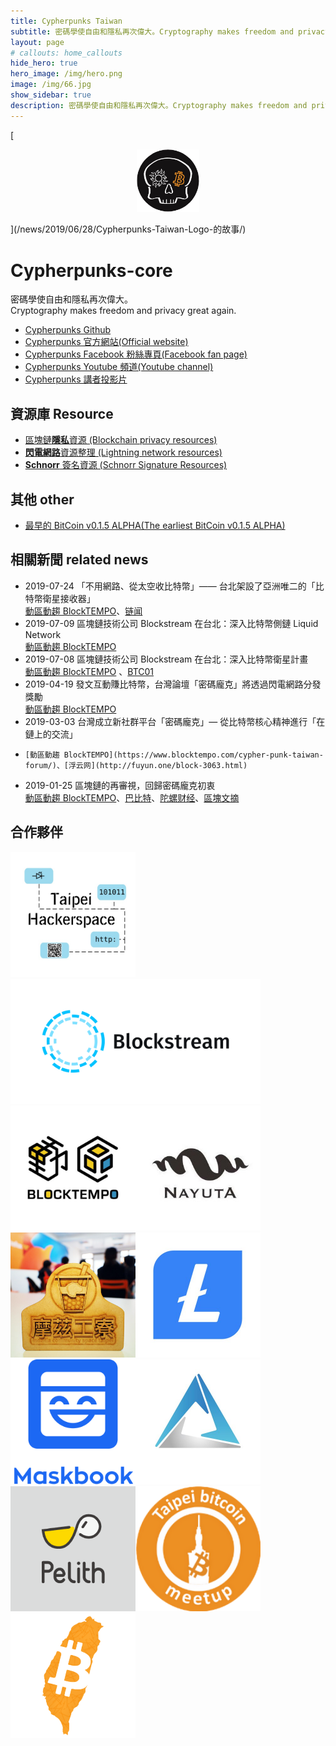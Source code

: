 ```yaml
---
title: Cypherpunks Taiwan
subtitle: 密碼學使自由和隱私再次偉大。Cryptography makes freedom and privacy great again.
layout: page
# callouts: home_callouts
hide_hero: true
hero_image: /img/hero.png
image: /img/66.jpg
show_sidebar: true
description: 密碼學使自由和隱私再次偉大。Cryptography makes freedom and privacy great again.
---
```


[<center>
<img src="/img/66.jpg" width="20%" height="20%" />
</center>](/news/2019/06/28/Cypherpunks-Taiwan-Logo-的故事/)

# Cypherpunks-core 
密碼學使自由和隱私再次偉大。    
Cryptography makes freedom and privacy great again.

* [Cypherpunks Github](https://github.com/cypherpunks-core)
* [Cypherpunks 官方網站(Official website)](https://cypherpunks.tech/)
* [Cypherpunks Facebook 粉絲專頁(Facebook fan page)](https://www.facebook.com/CypherpunksTW/)
* [Cypherpunks Youtube 頻道(Youtube channel)](https://www.youtube.com/channel/UCBRErExyxjRSuPLBjfL2GVA)
* [Cypherpunks 講者投影片](http://sc.piee.pw/F9Z9V)

## 資源庫 Resource
* [區塊鏈**隱私**資源  (Blockchain privacy resources)](https://github.com/cypherpunks-core/blockchain_privacy_resources_zh)
* [**閃電網路**資源整理  (Lightning network resources)](https://github.com/cypherpunks-core/Lightning_network_resources_zh)
* [**Schnorr** 簽名資源  (Schnorr Signature Resources)](https://github.com/cypherpunks-core/Schnorr_Signature_Resources_zh)

## 其他 other
* [最早的 BitCoin v0.1.5 ALPHA(The earliest BitCoin v0.1.5 ALPHA)](https://github.com/cypherpunks-core/bitcoin)

## 相關新聞 related news

* 2019-07-24 「不用網路、從太空收比特幣」—— 台北架設了亞洲唯二的「比特幣衛星接收器」    
  [動區動趨 BlockTEMPO](https://www.blocktempo.com/cypherpunks-sets-the-blockstream-satellite-receiver/)、[链闻](https://www.chainnews.com/articles/271121801596.htm)
* 2019-07-09 區塊鏈技術公司 Blockstream 在台北：深入比特幣側鏈 Liquid Network     
  [動區動趨 BlockTEMPO](https://www.blocktempo.com/blockstream-explained-liquid-network-in-cypherpunks-taiwan/)
* 2019-07-08 區塊鏈技術公司 Blockstream 在台北：深入比特幣衛星計畫     
  [動區動趨 BlockTEMPO](https://www.blocktempo.com/blockstream-in-taiwna-sharing-their-blockstream-satellite-project/) 、[BTC01](https://btc01.co/?p=18563)
* 2019-04-19 發文互動賺比特幣，台灣論壇「密碼龐克」將透過閃電網路分發獎勵     
  [動區動趨 BlockTEMPO](https://www.blocktempo.com/cypherpunk-taiwan-lightning-tipping/)
* 2019-03-03 台灣成立新社群平台「密碼龐克」— 從比特幣核心精神進行「在鏈上的交流」
*     [動區動趨 BlockTEMPO](https://www.blocktempo.com/cypher-punk-taiwan-forum/)、[浮云网](http://fuyun.one/block-3063.html)
*  2019-01-25 區塊鏈的再審視，回歸密碼龐克初衷     
  [動區動趨 BlockTEMPO](https://www.blocktempo.com/cypherpunk-blockchain-re-evaluation-2/)、[巴比特](https://www.8btc.com/article/356346)、[陀螺财经](https://www.tuoluocaijing.cn/article/detail-28371.html)、[區塊文摘](https://www.blocksummary.com/%E3%80%8C%E5%8D%80%E5%A1%8A%E9%8F%88%E7%9A%84%E5%86%8D%E5%AF%A9%E8%A6%96%EF%BC%8C%E5%9B%9E%E6%AD%B8%E5%AF%86%E7%A2%BC%E9%BE%90%E5%85%8B%E5%88%9D%E8%A1%B7%E3%80%8D-%E6%AF%94%E7%89%B9/)

## 合作夥伴

[<img width="200" src="/img/logo-taipeihackerspace.jpg">](https://taipeihack.org/)[<img width="400" src="/img/logo-blockstream.png">](https://blockstream.com)[<img width="200" src="/img/logo-blocktempo.jpg">](https://www.blocktempo.com)[<img width="200" src="/img/logo-nayuta.jpg">](https://nayuta.co)[<img width="200" src="/img/logo-mozilla.png">](https://moztw.org/space/)[<img width="200" src="/img/logo-litecoin.jpg">](https://litecoin-foundation.org)[<img width="200" src="/img/logo-maskbook.png">](https://maskbook.com)[<img width="200" src="/img/logo-cortex.jpg">](https://www.cortexlabs.ai)[<img width="200" src="/img/logo-pelith.png">](https://pelith.com)[<img width="200" src="/img/71.jpeg">](https://www.meetup.com/Taipei-Bitcoin-Meetup-Group/)[<img width="200" src="/img/72.png">](https://www.facebook.com/groups/bitcoin.tw/)